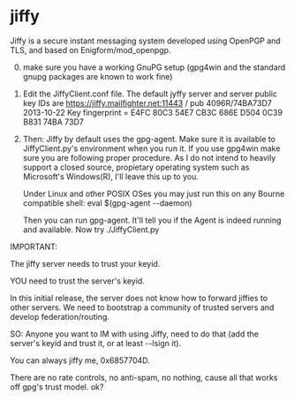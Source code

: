 jiffy
=====

Jiffy is a secure instant messaging system developed using OpenPGP and TLS, and based on Enigform/mod_openpgp.


0) make sure you have a working GnuPG setup (gpg4win and the standard gnupg packages are known to work fine)
1) Edit the JiffyClient.conf file. The default jyffy server and server public key IDs are https://jiffy.mailfighter.net:11443 / pub   4096R/74BA73D7 2013-10-22
      Key fingerprint = E4FC 80C3 54E7 CB3C 686E  D504 0C39 B831 74BA 73D7

2) Then:
	Jiffy by default uses the gpg-agent. Make sure it is available to JiffyClient.py's environment when you run it.
	If you use gpg4win make sure you are following proper procedure. As I do not intend to heavily support
	a closed source, propietary operating system such as Microsoft's Windows(R), I'll leave this up to you.

	Under Linux and other POSIX OSes you may just run this on any Bourne compatible shell:
		eval $(gpg-agent --daemon)

	Then you can run gpg-agent. It'll tell you if the Agent is indeed running and available. Now try ./JiffyClient.py

IMPORTANT:

The jiffy server needs to trust your keyid.

YOU need to trust the server's keyid.

In this initial release, the server does not know how to forward jiffies to other servers. We need to bootstrap a community of trusted servers
and develop federation/routing.

SO: Anyone you want to IM with using Jiffy, need to do that (add the server's keyid and trust it, or at least --lsign it).

You can always jiffy me, 0x6857704D.

There are no rate controls, no anti-spam, no nothing, cause all that works off gpg's trust model. ok?

